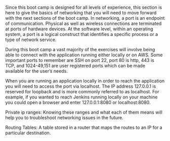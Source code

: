 Since this boot camp is designed for all levels of experience, this section is here to give the basics of networking that you will need to move forward with the next sections of the boot camp.
In networking, a port is an endpoint of communication. Physical as well as wireless connections are terminated at ports of hardware devices. At the software level, within an operating system, a port is a logical construct that identifies a specific process or a type of network service.

During this boot camp a vast majority of the exercises will involve being able to connect with the application running either locally or on AWS. Some important ports to remember are SSH on port 22, port 80 is http, 443 is TCP, and 1024-49,151 are user registered ports which can be made available for the user’s needs.

When you are running an application locally in order to reach the application you will need to access the port via localhost. The IP address 127.0.0.1 is reserved for loopback and is more commonly referred to as localhost. For example, if you wanted to reach Jenkins running locally on your machine you could open a browser and enter 127.0.0.1:8080 or localhost:8080.

Private ip ranges:
Knowing these ranges and what each of them means will help you to troubleshoot networking issues in the future.


Routing Tables:
A table stored in a router that maps the routes to an IP for a particular destination. 


